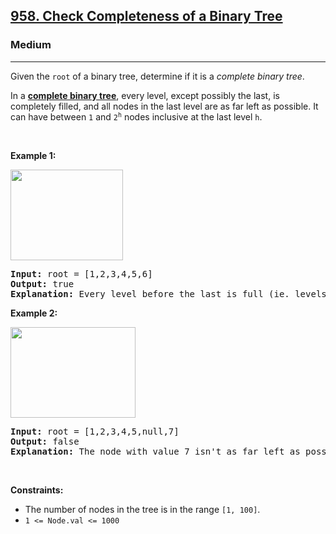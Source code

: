 <h2><a href="https://leetcode.com/problems/check-completeness-of-a-binary-tree/">958. Check Completeness of a Binary Tree</a></h2><h3>Medium</h3><hr><div style="user-select: auto;"><p style="user-select: auto;">Given the <code style="user-select: auto;">root</code> of a binary tree, determine if it is a <em style="user-select: auto;">complete binary tree</em>.</p>

<p style="user-select: auto;">In a <strong style="user-select: auto;"><a href="http://en.wikipedia.org/wiki/Binary_tree#Types_of_binary_trees" target="_blank" style="user-select: auto;">complete binary tree</a></strong>, every level, except possibly the last, is completely filled, and all nodes in the last level are as far left as possible. It can have between <code style="user-select: auto;">1</code> and <code style="user-select: auto;">2<sup style="user-select: auto;">h</sup></code> nodes inclusive at the last level <code style="user-select: auto;">h</code>.</p>

<p style="user-select: auto;">&nbsp;</p>
<p style="user-select: auto;"><strong style="user-select: auto;">Example 1:</strong></p>
<img alt="" src="https://assets.leetcode.com/uploads/2018/12/15/complete-binary-tree-1.png" style="width: 180px; height: 145px; user-select: auto;">
<pre style="user-select: auto;"><strong style="user-select: auto;">Input:</strong> root = [1,2,3,4,5,6]
<strong style="user-select: auto;">Output:</strong> true
<strong style="user-select: auto;">Explanation:</strong> Every level before the last is full (ie. levels with node-values {1} and {2, 3}), and all nodes in the last level ({4, 5, 6}) are as far left as possible.
</pre>

<p style="user-select: auto;"><strong style="user-select: auto;">Example 2:</strong></p>
<img alt="" src="https://assets.leetcode.com/uploads/2018/12/15/complete-binary-tree-2.png" style="width: 200px; height: 145px; user-select: auto;">
<pre style="user-select: auto;"><strong style="user-select: auto;">Input:</strong> root = [1,2,3,4,5,null,7]
<strong style="user-select: auto;">Output:</strong> false
<strong style="user-select: auto;">Explanation:</strong> The node with value 7 isn't as far left as possible.
</pre>

<p style="user-select: auto;">&nbsp;</p>
<p style="user-select: auto;"><strong style="user-select: auto;">Constraints:</strong></p>

<ul style="user-select: auto;">
	<li style="user-select: auto;">The number of nodes in the tree is in the range <code style="user-select: auto;">[1, 100]</code>.</li>
	<li style="user-select: auto;"><code style="user-select: auto;">1 &lt;= Node.val &lt;= 1000</code></li>
</ul>
</div>